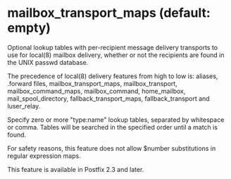 # mailbox_transport_maps (default: empty)
 Optional lookup tables with per-recipient message delivery
transports to use for local(8) mailbox delivery, whether or not the
recipients are found in the UNIX passwd database. 


 The precedence of local(8) delivery features from high to low
is: aliases, .forward files, mailbox\_transport\_maps, mailbox\_transport,
mailbox\_command\_maps, mailbox\_command, home\_mailbox, mail\_spool\_directory,
fallback\_transport\_maps, fallback\_transport and luser\_relay. 



Specify zero or more "type:name" lookup tables, separated by
whitespace or comma. Tables will be searched in the specified order
until a match is found.



 For safety reasons, this feature does not allow $number
substitutions in regular expression maps. 


 This feature is available in Postfix 2.3 and later. 


